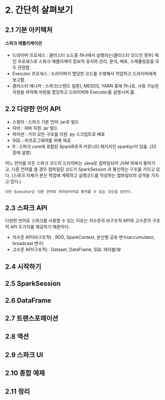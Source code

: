 # 2. 간단히 살펴보기

## 2.1 기본 아키텍처

#### 스파크 애플리케이션

- 드라이버 프로세스 : 클러스터 노드중 하나에서 실행되는(클러스터 모드인 경우) 메인 프로세스로 스파크 애플리케이 정보의 유지와 관리, 분석, 배포, 스케쥴링등을 모두 관장함.
- Executor 프로세스 : 드라이버가 할당한 코드를 수행해서 작업하고 드라이버에게 보고함.
- 클러스터 매니저 : 스파크(스탠드 얼론), MESOS, YARN 중에 하나로, 사용 가능한 자원을 파악해 자원을 할당하고 드라이버와 Executor를 실행시켜 줌.

## 2.2 다양한 언어 API

- 스칼라 : 스파크 기본 언어. jar로 빌드
- 자바 : 자바 지원. jar 빌드
- 파이썬 : 거의 모든 구조를 지원. py 스크립트로 배포
- SQL : 비프로그래머를 위해 제공
- R : 스파크 core에 포함된 SparkR과 R 커뮤니티 패키지인 sparklyr이 있음. (32장에 설명)

어느 언어를 쓰든 스파크 코드의 드라이버는 Java로 컴파일되어 JVM 위에서 돌아가고, 다른 언어를 쓸 경우 컴파일된 코드가 SparkSession 과 통신하는 구조를 가지고 있다. (스파크 자체가 분산 작업에 계획하고 실행코드를 작성하는 컴파일러의 성격을 가지고 있다.)

```
다만 Executor는 다른 언어의 라이브러리로 동작할 수 있는 것으로 보인다.
```

## 2.3 스파크 API

다양한 언어로 스파크를 사용할 수 있는 이유는 저수준의 비구조적 API와 고수준의 구조적 API 두가지를 제공하기 때문이다.

- 저수준 API(비구조적) : RDD, SparkContext, 분산형 공유 변수(accumulator, broadcast 변수)
- 고수준 API(구조적) : Dataset, DataFrame, SQL 테이블/뷰

## 2.4 시작하기

## 2.5 SparkSession

## 2.6 DataFrame

## 2.7 트랜스포메이션

## 2.8 액션

## 2.9 스파크 UI

## 2.10 종합 예제

## 2.11 정리
